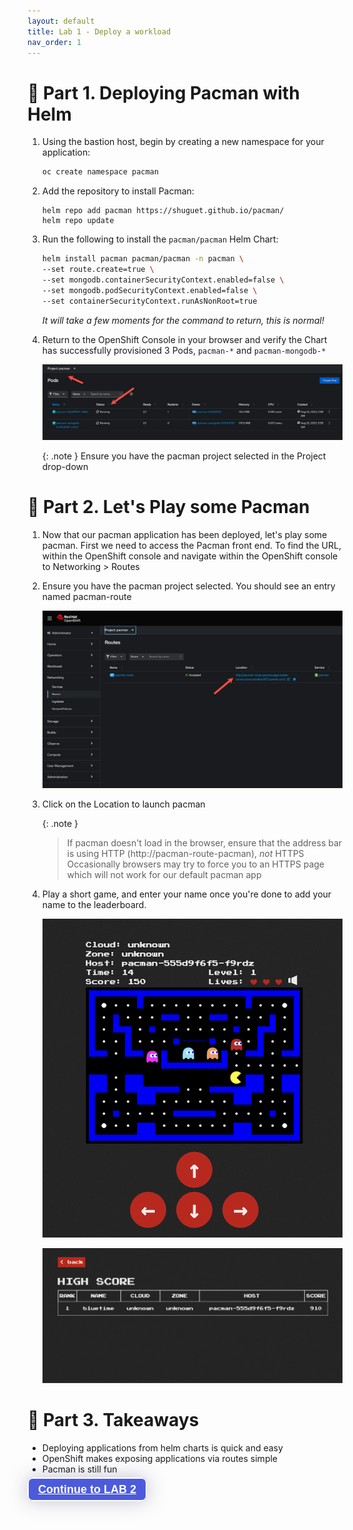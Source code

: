 ```yaml
---
layout: default
title: Lab 1 - Deploy a workload
nav_order: 1
---
```

📖 Part 1. Deploying Pacman with Helm
======================================

1. Using the bastion host, begin by creating a new namespace for your application:

    ```bash
    oc create namespace pacman
    ```

2. Add the repository to install Pacman:

    ```
    helm repo add pacman https://shuguet.github.io/pacman/
    helm repo update
    ```

3. Run the following to install the `pacman/pacman` Helm Chart:

    ```bash
    helm install pacman pacman/pacman -n pacman \
    --set route.create=true \
    --set mongodb.containerSecurityContext.enabled=false \
    --set mongodb.podSecurityContext.enabled=false \
    --set containerSecurityContext.runAsNonRoot=true
    ```

    *It will take a few moments for the command to return, this is normal!*

5. Return to the OpenShift Console in your browser and verify the Chart has successfully provisioned 3 Pods, `pacman-*` and `pacman-mongodb-*`

    ![pacman pods](./assets/images/pacman_pods.png)

    {: .note }
    Ensure you have the pacman project selected in the Project drop-down


📖 Part 2. Let's Play some Pacman
======================================

1. Now that our pacman application has been deployed, let's play some pacman. First we need to access the Pacman front end.  To find the URL, within the OpenShift console and navigate within the OpenShift console to Networking > Routes

2. Ensure you have the pacman project selected.  You should see an entry named pacman-route

    ![pacman route](./assets/images/pacman_route.png)

3. Click on the Location to launch pacman

    {: .note }
    > If pacman doesn't load in the browser, ensure that the address bar is using HTTP (http://pacman-route-pacman), _not_ HTTPS
    > Occasionally browsers may try to force you to an HTTPS page which will not work for our default pacman app

4. Play a short game, and enter your name once you're done to add your name to the leaderboard.

    ![pacman game](./assets/images/pacman_game.png)

    ![pacman leaderboard](./assets/images/pacman_leaderboard.png)

🏁 Part 3. Takeaways
====================
- Deploying applications from helm charts is quick and easy
- OpenShift makes exposing applications via routes simple
- Pacman is still fun

<div>
<a style="z-index:999999;padding:7px 15px;border-width:2px;border-style:solid;border-radius:8px;font-weight:600;font-size:18px;filter:drop-shadow(0px 0px 15px rgba(26, 19, 72, 0.25));font-family:Guardian Sans, Arial, sans-serif;white-space:nowrap;overflow:hidden;text-overflow:ellipsis;cursor:pointer;background:#4C5BDC;border-color:#FFFFFF;color:#FFFFFF" href="../lab2_k10_configure">Continue to LAB 2</a>
</div>